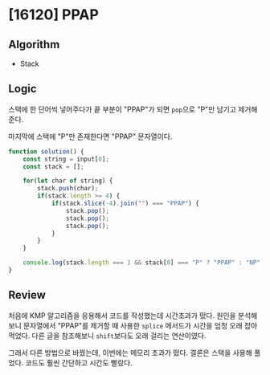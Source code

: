 # [16120] PPAP
## Algorithm
- Stack
## Logic
스택에 한 단어씩 넣어주다가 끝 부분이 "PPAP"가 되면 `pop`으로 "P"만 남기고 제거해준다.

마지막에 스택에 "P"만 존재한다면 "PPAP" 문자열이다.

```js
function solution() {
    const string = input[0];
    const stack = [];

    for(let char of string) {
        stack.push(char);
        if(stack.length >= 4) {
            if(stack.slice(-4).join("") === "PPAP") {
                stack.pop();
                stack.pop();
                stack.pop();
            }
        }
    }

    console.log(stack.length === 1 && stack[0] === "P" ? "PPAP" : "NP");
}
```
## Review
처음에 KMP 알고리즘을 응용해서 코드를 작성했는데 시간초과가 떴다. 원인을 분석해보니 문자열에서 "PPAP"를 제거할 때 사용한 `splice` 메서드가 시간을 엄청 오래 잡아먹었다.
다른 글을 참조해보니 `shift`보다도 오래 걸리는 연산이였다.

그래서 다른 방법으로 바꿨는데, 이번에는 메모리 초과가 떴다. 결론은 스택을 사용해 풀었다. 코드도 훨씬 간단하고 시간도 빨랐다.
